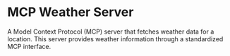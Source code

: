 # MCP Weather Server

A Model Context Protocol (MCP) server that fetches weather data for a location. This server provides weather information through a standardized MCP interface.
